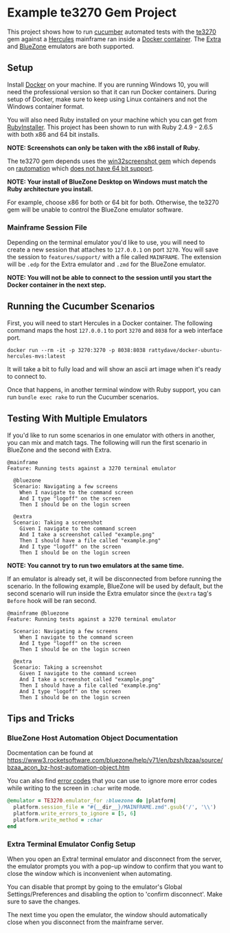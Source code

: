 # Example te3270 Gem Project

This project shows how to run [cucumber][cucumber] automated tests with the
[te3270][te3270] gem against a [Hercules][hercules] mainframe ran inside a [Docker container][hercules-docker]. The [Extra][extra] and [BlueZone][bluezone] emulators are both supported.

## Setup

Install [Docker][docker] on your machine. If you are running Windows 10, you will need the
professional version so that it can run Docker containers. During setup of Docker,
make sure to keep using Linux containers and not the Windows container format.

You will also need Ruby installed on your machine which you can get from
[RubyInstaller][rubyinstaller]. This project has been shown to run with Ruby 2.4.9 - 2.6.5
with both x86 and 64 bit installs.

**NOTE: Screenshots can only be taken with the x86 install of Ruby.**

The te3270 gem depends uses the [win32screenshot gem][win32screenshot] which depends on [rautomation][rautomation]
which [does not have 64 bit support](https://github.com/jarmo/RAutomation/issues/68).

**NOTE: Your install of BlueZone Desktop on Windows must match the Ruby architecture you install.**

For example, choose x86 for both or 64 bit for both. Otherwise, the te3270 gem
will be unable to control the BlueZone emulator software.

### Mainframe Session File

Depending on the terminal emulator you'd like to use, you will need to create
a new session that attaches to `127.0.0.1` on port `3270`. You will save the session
to `features/support/` with a file called `MAINFRAME`. The extension will be `.edp`
for the Extra emulator and `.zmd` for the BlueZone emulator.

**NOTE: You will not be able to connect to the session until you start the Docker container in the next step.**

## Running the Cucumber Scenarios

First, you will need to start Hercules in a Docker container. The following
command maps the host `127.0.0.1` to port `3270` and `8038` for a web
interface port.

`docker run --rm -it -p 3270:3270 -p 8038:8038 rattydave/docker-ubuntu-hercules-mvs:latest`

It will take a bit to fully load and will show an ascii art image when it's ready to
connect to.

Once that happens, in another terminal window with Ruby support, you can run
`bundle exec rake` to run the Cucumber scenarios.

## Testing With Multiple Emulators

If you'd like to run some scenarios in one emulator with others in another, you
can mix and match tags. The following will run the first scenario in BlueZone
and the second with Extra.

```gherkin
@mainframe
Feature: Running tests against a 3270 terminal emulator

  @bluezone
  Scenario: Navigating a few screens
    When I navigate to the command screen
    And I type "logoff" on the screen
    Then I should be on the login screen

  @extra
  Scenario: Taking a screenshot
    Given I navigate to the command screen
    And I take a screenshot called "example.png"
    Then I should have a file called "example.png"
    And I type "logoff" on the screen
    Then I should be on the login screen
```

**NOTE: You cannot try to run two emulators at the same time.**

If an emulator is already set, it will be disconnected from before running the
scenario. In the following example, BlueZone will be used by default, but
the second scenario will run inside the Extra emulator since the `@extra` tag's
`Before` hook will be ran second.

```gherkin
@mainframe @bluezone
Feature: Running tests against a 3270 terminal emulator

  Scenario: Navigating a few screens
    When I navigate to the command screen
    And I type "logoff" on the screen
    Then I should be on the login screen

  @extra
  Scenario: Taking a screenshot
    Given I navigate to the command screen
    And I take a screenshot called "example.png"
    Then I should have a file called "example.png"
    And I type "logoff" on the screen
    Then I should be on the login screen
```

## Tips and Tricks

### BlueZone Host Automation Object Documentation

Docmentation can be found at https://www3.rocketsoftware.com/bluezone/help/v71/en/bzsh/bzaa/source/bzaa_acon_bz-host-automation-object.htm

You can also find [error codes](https://www3.rocketsoftware.com/bluezone/help/v71/en/bzsh/bzaa/source/bzaa_aref_error-codes.htm)
that you can use to ignore more error codes while writing to the screen in `:char`
write mode.

```ruby
@emulator = TE3270.emulator_for :bluezone do |platform|
  platform.session_file = "#{__dir__}/MAINFRAME.zmd".gsub('/', '\\')
  platform.write_errors_to_ignore = [5, 6]
  platform.write_method = :char
end
```

### Extra Terminal Emulator Config Setup

When you open an Extra! terminal emulator and disconnect from the server,
the emulator prompts you with a pop-up window to confirm that you want to close
the window which is inconvenient when automating.

You can disable that prompt by going to the emulator's Global Settings/Preferences
and disabling the option to 'confirm disconnect'. Make sure to save the changes.

The next time you open the emulator, the window should automatically close when
you disconnect from the mainframe server.

[bluezone]: https://www.rocketsoftware.com/products/rocket-bluezonepassport-terminal-emulator/rocket-bluezone-terminal-emulation
[cucumber]: https://cucumber.io/
[docker]: https://www.docker.com/
[extra]: https://www.microfocus.com/en-us/products/extra/overview
[hercules]: http://www.hercules-390.eu/
[hercules-docker]: https://hub.docker.com/r/rattydave/docker-ubuntu-hercules-mvs
[rautomation]: https://rubygems.org/gems/rautomation/
[rubyinstaller]: https://rubyinstaller.org/
[te3270]: https://rubygems.org/gems/te3270
[win32screenshot]: https://rubygems.org/gems/win32screenshot/

